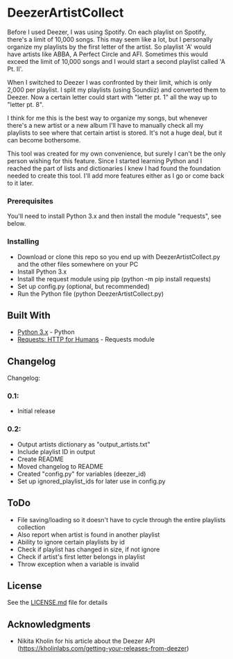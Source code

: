 # DeezerArtistCollect

Before I used Deezer, I was using Spotify. On each playlist on Spotify, there's a limit of 10,000 songs. This may seem like a lot, but I personally organize my playlists by the first letter of the artist. So playlist 'A' would have artists like ABBA, A Perfect Circle and AFI. Sometimes this would exceed the limit of 10,000 songs and I would start a second playlist called 'A Pt. II'.

When I switched to Deezer I was confronted by their limit, which is only 2,000 per playlist. I split my playlists (using Soundiiz) and converted them to Deezer. Now a certain letter could start with "letter pt. 1" all the way up to "letter pt. 8".

I think for me this is the best way to organize my songs, but whenever there's a new artist or a new album I'll have to manually check all my playlists to see where that certain artist is stored. It's not a huge deal, but it can become bothersome.

This tool was created for my own convenience, but surely I can't be the only person wishing for this feature. Since I started learning Python and I reached the part of lists and dictionaries I knew I had found the foundation needed to create this tool. I'll add more features either as I go or come back to it later.

### Prerequisites

You'll need to install Python 3.x and then install the module "requests", see below.

### Installing

- Download or clone this repo so you end up with DeezerArtistCollect.py and the other files somewhere on your PC
- Install Python 3.x
- Install the request module using pip (python -m pip install requests)
- Set up config.py (optional, but recommended)
- Run the Python file (python DeezerArtistCollect.py)

## Built With

* [Python 3.x](https://www.python.org/download/releases/3.0/) - Python
* [Requests: HTTP for Humans](https://2.python-requests.org/en/master/) - Requests module

## Changelog

Changelog:

### 0.1:

- Initial release

### 0.2:
- Output artists dictionary as "output_artists.txt"
- Include playlist ID in output
- Create README
- Moved changelog to README
- Created "config.py" for variables (deezer_id)
- Set up ignored_playlist_ids for later use in config.py

## ToDo

- File saving/loading so it doesn't have to cycle through the entire
  playlists collection
- Also report when artist is found in another playlist
- Ability to ignore certain playlists by id
- Check if playlist has changed in size, if not ignore
- Check if artist's first letter belongs in playlist
- Throw exception when a variable is invalid

## License

See the [LICENSE.md](LICENSE.md) file for details

## Acknowledgments

* Nikita Kholin for his article about the Deezer API (https://kholinlabs.com/getting-your-releases-from-deezer)
